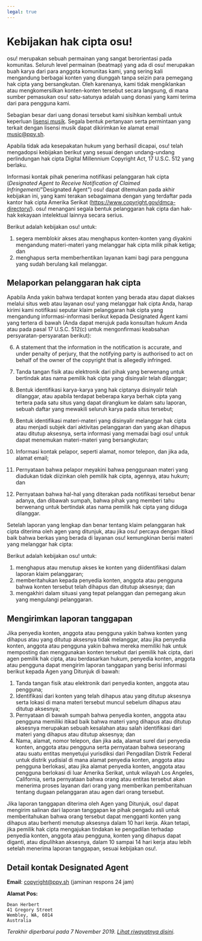 ```yaml
---
legal: true
---
```


# Kebijakan hak cipta osu!

osu! merupakan sebuah permainan yang sangat berorientasi pada komunitas. Seluruh level permainan (beatmap) yang ada di osu! merupakan buah karya dari para anggota komunitas kami, yang sering kali mengandung berbagai konten yang diunggah tanpa seizin para pemegang hak cipta yang bersangkutan. Oleh karenanya, kami tidak mengiklankan atau mengkomersilkan konten-konten tersebut secara langsung, di mana sumber pemasukan osu! satu-satunya adalah uang donasi yang kami terima dari para pengguna kami.

Sebagian besar dari uang donasi tersebut kami sisihkan kembali untuk keperluan [lisensi musik](/wiki/Legal/Music_Licensing). Segala bentuk pertanyaan serta permintaan yang terkait dengan lisensi musik dapat dikirimkan ke alamat email [music@ppy.sh](mailto:music@ppy.sh).

Apabila tidak ada kesepakatan hukum yang berhasil dicapai, osu! telah mengadopsi kebijakan berikut yang sesuai dengan undang-undang perlindungan hak cipta Digital Millennium Copyright Act, 17 U.S.C. 512 yang berlaku.

Informasi kontak pihak penerima notifikasi pelanggaran hak cipta (*Designated Agent to Receive Notification of Claimed Infringement*/"Designated Agent") osu! dapat ditemukan pada akhir kebijakan ini, yang kami terakan sebagaimana dengan yang terdaftar pada kantor hak cipta Amerika Serikat (<https://www.copyright.gov/dmca-directory/>). osu! menangani segala bentuk pelanggaran hak cipta dan hak-hak kekayaan intelektual lainnya secara serius.

Berikut adalah kebijakan osu! untuk:

1. segera memblokir akses atau menghapus konten-konten yang diyakini mengandung materi-materi yang melanggar hak cipta milik pihak ketiga; dan
2. menghapus serta memberhentikan layanan kami bagi para pengguna yang sudah berulang kali melanggar.

## Melaporkan pelanggaran hak cipta

Apabila Anda yakin bahwa terdapat konten yang berada atau dapat diakses melalui situs web atau layanan osu! yang melanggar hak cipta Anda, harap kirimi kami notifikasi seputar klaim pelanggaran hak cipta yang mengandung informasi-informasi berikut kepada Designated Agent kami yang tertera di bawah (Anda dapat merujuk pada konsultan hukum Anda atau pada pasal 17 U.S.C. 512(c) untuk mengonfirmasi keabsahan persyaratan-persyaratan berikut):

6. A statement that the information in the notification is accurate, and under penalty of perjury, that the notifying party is authorised to act on behalf of the owner of the copyright that is allegedly infringed.

1. Tanda tangan fisik atau elektronik dari pihak yang berwenang untuk bertindak atas nama pemilik hak cipta yang disinyalir telah dilanggar;
2. Bentuk identifikasi karya-karya yang hak ciptanya disinyalir telah dilanggar, atau apabila terdapat beberapa karya berhak cipta yang tertera pada satu situs yang dapat dirangkum ke dalam satu laporan, sebuah daftar yang mewakili seluruh karya pada situs tersebut;
3. Bentuk identifikasi materi-materi yang disinyalir melanggar hak cipta atau menjadi subjek dari aktivitas pelanggaran dan yang akan dihapus atau ditutup aksesnya, serta informasi yang memadai bagi osu! untuk dapat menemukan materi-materi yang bersangkutan;
4. Informasi kontak pelapor, seperti alamat, nomor telepon, dan jika ada, alamat email;
5. Pernyataan bahwa pelapor meyakini bahwa penggunaan materi yang diadukan tidak diizinkan oleh pemilik hak cipta, agennya, atau hukum; dan
6. Pernyataan bahwa hal-hal yang diterakan pada notifikasi tersebut benar adanya, dan dibawah sumpah, bahwa pihak yang memberi tahu berwenang untuk bertindak atas nama pemilik hak cipta yang diduga dilanggar.

Setelah laporan yang lengkap dan benar tentang klaim pelanggaran hak cipta diterima oleh agen yang ditunjuk, atau jika osu! percaya dengan itikad baik bahwa berkas yang berada di layanan osu! kemungkinan berisi materi yang melanggar hak cipta:

Berikut adalah kebijakan osu! untuk:

1. menghapus atau menutup akses ke konten yang diidentifikasi dalam laporan klaim pelanggaran;
2. memberitahukan kepada penyedia konten, anggota atau pengguna bahwa konten tersebut telah dihapus dan ditutup aksesnya; dan
3. mengakhiri dalam situasi yang tepat pelanggan dan pemegang akun yang mengulangi pelanggaran.

## Mengirimkan laporan tanggapan

Jika penyedia konten, anggota atau pengguna yakin bahwa konten yang dihapus atau yang ditutup aksesnya tidak melanggar, atau jika penyedia konten, anggota atau pengguna yakin bahwa mereka memiliki hak untuk memposting dan menggunakan konten tersebut dari pemilik hak cipta, dari agen pemilik hak cipta, atau berdasarkan hukum, penyedia konten, anggota atau pengguna dapat mengirim laporan tanggapan yang berisi informasi berikut kepada Agen yang Ditunjuk di bawah:

1. Tanda tangan fisik atau elektronik dari penyedia konten, anggota atau pengguna;
2. Identifikasi dari konten yang telah dihapus atau yang ditutup aksesnya serta lokasi di mana materi tersebut muncul sebelum dihapus atau ditutup aksesnya;
3. Pernyataan di bawah sumpah bahwa penyedia konten, anggota atau pengguna memiliki itikad baik bahwa materi yang dihapus atau ditutup aksesnya merupakan sebuah kesalahan atau salah identifikasi dari materi yang dihapus atau ditutup aksesnya; dan
4. Nama, alamat, nomor telepon, dan jika ada, alamat surel dari penyedia konten, anggota atau pengguna serta pernyataan bahwa seseorang atau suatu entitas menyetujui yurisdiksi dari Pengadilan Distrik Federal untuk distrik yudisial di mana alamat penyedia konten, anggota atau pengguna berlokasi, atau jika alamat penyedia konten, anggota atau pengguna berlokasi di luar Amerika Serikat, untuk wilayah Los Angeles, California, serta pernyataan bahwa orang atau entitas tersebut akan menerima proses layanan dari orang yang memberikan pemberitahuan tentang dugaan pelanggaran atau agen dari orang tersebut.

Jika laporan tanggapan diterima oleh Agen yang Ditunjuk, osu! dapat mengirim salinan dari laporan tanggapan ke pihak pengadu asli untuk memberitahukan bahwa orang tersebut dapat mengganti konten yang dihapus atau berhenti menutup aksesnya dalam 10 hari kerja. Akan tetapi, jika pemilik hak cipta mengajukan tindakan ke pengadilan terhadap penyedia konten, anggota atau pengguna, konten yang dihapus dapat diganti, atau dipulihkan aksesnya, dalam 10 sampai 14 hari kerja atau lebih setelah menerima laporan tanggapan, sesuai kebijakan osu!.

## Detail kontak Designated Agent

**Email**: [copyright@ppy.sh](mailto:copyright@ppy.sh) (jaminan respons 24 jam)

**Alamat Pos:**

```
Dean Herbert
41 Gregory Street
Wembley, WA, 6014
Australia
```

*Terakhir diperbarui pada 7 November 2019. [Lihat riwayatnya disini](https://github.com/ppy/osu-wiki/commits/master/wiki/Legal/Copyright/en.md).*
